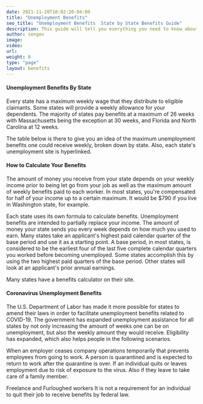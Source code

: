 ```yaml
---
date: 2021-11-20T10:02:20-04:00
title: "Unemployment Benefits"
seo_title: "Unemployment Benefits  State by State Benefits Guide"
description: This guide will tell you everything you need to know about unemployment benefits.
author: sengov
image:
video:
url:
weight: 0
type: "page"
layout: benefits
--- 
```

#### Unemployment Benefits By State
Every state has a maximum weekly wage that they distribute to eligible claimants. Some states will provide a weekly allowance for your dependents. The majority of states pay benefits at a maximum of 26 weeks with Massachusetts being the exception at 30 weeks, and Florida and North Carolina at 12 weeks.

The table below is there to give you an idea of the maximum unemployment benefits one could receive weekly, broken down by state. Also, each state's unemployment site is hyperlinked.

#### How to Calculate Your Benefits
The amount of money you receive from your state depends on your weekly income prior to being let go from your job as well as the maximum amount of weekly benefits paid to each worker. In most states, you're compensated for half of your income up to a certain maximum. It would be $790 if you live in Washington state, for example.

Each state uses its own formula to calculate benefits. Unemployment benefits are intended to partially replace your income. The amount of money your state sends you every week depends on how much you used to earn. Many states take an applicant's highest paid calendar quarter of the base period and use it as a starting point. A base period, in most states, is considered to be the earliest four of the last five complete calendar quarters you worked before becoming unemployed. Some states accomplish this by using the two highest paid quarters of the base period. Other states will look at an applicant's prior annual earnings.

Many states have a benefits calculator on their site. 

#### Coronavirus Unemployment Benefits
The U.S. Department of Labor has made it more possible for states to amend their laws in order to facilitate unemployment benefits related to COVID-19. The government has expanded unemployment assistance for all states by not only increasing the amount of weeks one can be on unemployment, but also the weekly amount they would receive. Eligibility has expanded, which also helps people in the following scenarios.

When an employer ceases company operations temporarily that prevents employees from going to work. 
A person is quarantined and is expected to return to work after the quarantine is over.
If an individual quits or leaves employment due to risk of exposure to the virus. Also if they leave to take care of a family member.

Freelance and Furloughed workers
It is not a requirement for an individual to quit their job to receive benefits by federal law. 